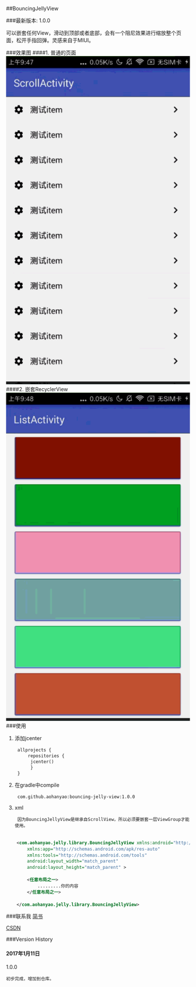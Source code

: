 ##BouncingJellyView

###最新版本: 1.0.0

可以嵌套任何View，滑动到顶部或者底部，会有一个阻尼效果进行缩放整个页面，松开手指回弹。灵感来自于MIUI。

###效果图
####1. 普通的页面
![嵌套普通的View](BouncingJelly/Screenshot/bouncing-jelly-view%E6%99%AE%E9%80%9A%E6%83%85%E5%86%B5.gif)
####2. 嵌套RecyclerView
![嵌套RecyclerView](BouncingJelly/Screenshot/bouncing-jelly-view-recyclerview.gif)
###使用
1. 添加jcenter
	
		allprojects {
    		repositories {
       		 jcenter()
   			 }
		}
	
2. 在gradle中compile

		com.github.aohanyao:bouncing-jelly-view:1.0.0

3. xml
	
		因为BouncingJellyView是继承自ScrollView，所以必须要嵌套一层ViewGroup才能使用。


```xml
			
	<com.aohanyao.jelly.library.BouncingJellyView xmlns:android="http://schemas.android.com/apk/res/android"
	    xmlns:app="http://schemas.android.com/apk/res-auto"
	    xmlns:tools="http://schemas.android.com/tools"
	    android:layout_width="match_parent"
	    android:layout_height="match_parent" >

		<任意布局之一>
			.........你的内容
		</任意布局之一>

	</com.aohanyao.jelly.library.BouncingJellyView>

```


###联系我
[简书](http://www.jianshu.com/u/3e53005808b1)

[CSDN](http://blog.csdn.net/aohanyao)



###Version History
#### 2017年1月11日
1.0.0 

	初步完成，增加到仓库。